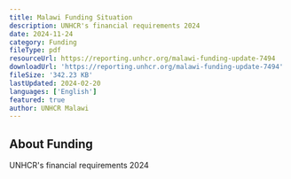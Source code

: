 ```yaml
---
title: Malawi Funding Situation
description: UNHCR's financial requirements 2024
date: 2024-11-24
category: Funding
fileType: pdf
resourceUrl: https://reporting.unhcr.org/malawi-funding-update-7494
downloadUrl: 'https://reporting.unhcr.org/malawi-funding-update-7494'
fileSize: '342.23 KB'
lastUpdated: 2024-02-20
languages: ['English']
featured: true
author: UNHCR Malawi
---
```


## About Funding

UNHCR's financial requirements 2024
